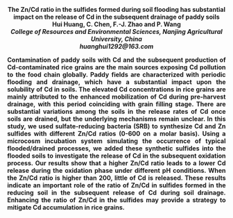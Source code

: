 <center><strong>The Zn/Cd ratio in the sulfides formed during soil flooding has
substantial impact on the release of Cd in the subsequent drainage of
paddy soils <strong>

<center><strong>Hui Huang</strong>, C. Chen, F.-J. Zhao and P. Wang

<center><i>College of Resources and Environmental Sciences, Nanjing Agricultural
University, China</i>

<center><i>huanghui1292@163.com</i>

<p style=text-align:justify>Contamination of paddy soils with Cd and the subsequent production of
Cd-contaminated rice grains are the main sources exposing Cd pollution
to the food chain globally. Paddy fields are characterized with periodic
flooding and drainage, which have a substantial impact upon the
solubility of Cd in soils. The elevated Cd concentrations in rice grains
are mainly attributed to the enhanced mobilization of Cd during
pre-harvest drainage, with this period coinciding with grain filling
stage. There are substantial variations among the soils in the release
rates of Cd once soils are drained, but the underlying mechanisms remain
unclear. In this study, we used sulfate-reducing bacteria (SRB) to
synthesize Cd and Zn sulfides with different Zn/Cd ratios (0-600 on a
molar basis). Using a microcosm incubation system simulating the
occurrence of typical flooded/drained processes, we added these
synthetic sulfides into the flooded soils to investigate the release of
Cd in the subsequent oxidation process. Our results show that a higher
Zn/Cd ratio leads to a lower Cd release during the oxidation phase under
different pH conditions. When the Zn/Cd ratio is higher than 200, little
of Cd is released. These results indicate an important role of the ratio
of Zn/Cd in sulfides formed in the reducing soil in the subsequent
release of Cd during soil drainage. Enhancing the ratio of Zn/Cd in the
sulfides may provide a strategy to mitigate Cd accumulation in rice
grains.
